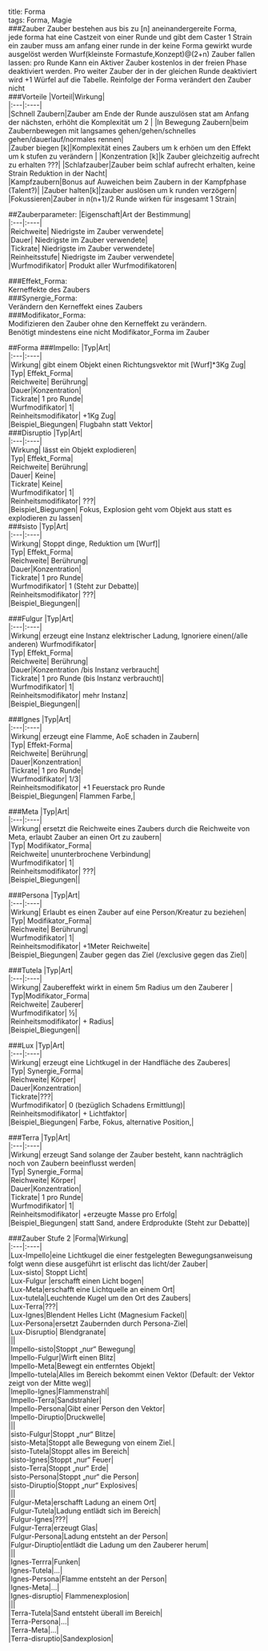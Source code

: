 title: Forma  
tags: Forma, Magie  
###Zauber
Zauber bestehen aus bis zu [n] aneinandergereite Forma,  
jede forma hat eine Castzeit von einer Runde und gibt dem Caster 1 Strain  
ein zauber muss am anfang einer runde in der keine Forma gewirkt wurde ausgelöst werden
Wurf(kleinste Formastufe,Konzept)@(2+n)
Zauber fallen lassen: pro Runde Kann ein Aktiver Zauber kostenlos in der freien Phase deaktiviert werden. Pro weiter Zauber der in der gleichen Runde deaktiviert wird +1 Würfel auf die Tabelle. 
Reinfolge der Forma verändert den Zauber nicht    
###Vorteile
|Vorteil|Wirkung|  
|:---|:----|  
|Schnell Zaubern|Zauber am Ende der Runde auszulösen stat am Anfang der nächsten, erhöht die Komplexität um 2 |
|In Bewegung Zaubern|beim Zaubernbewegen mit langsames gehen/gehen/schnelles gehen/dauerlauf/normales rennen|  
|Zauber biegen [k]|Komplexität eines Zaubers um k erhöen um den Effekt um k stufen zu verändern |
|Konzentration [k]|k Zauber gleichzeitig aufrecht zu erhalten ???|
|Schlafzauber|Zauber beim schlaf aufrecht erhalten, keine Strain Reduktion in der Nacht|  
|Kampfzaubern|Bonus auf Auweichen beim Zaubern in der Kampfphase (Talent?)|
|Zauber halten[k]|zauber auslösen um k runden verzögern| 
|Fokussieren|Zauber in n(n+1)/2 Runde wirken für insgesamt 1 Strain|  
  

##Zauberparameter:
|Eigenschaft|Art der Bestimmung|  
|:---|:----|  
|Reichweite| Niedrigste im Zauber verwendete|  
|Dauer| Niedrigste im Zauber verwendete|  
|Tickrate| Niedrigste im Zauber verwendete|  
|Reinheitsstufe| Niedrigste im Zauber verwendete|  
|Wurfmodifikator| Produkt aller Wurfmodifikatoren|  
  


###Effekt_Forma:  
Kerneffekte des Zaubers  
###Synergie_Forma:  
Verändern den Kerneffekt eines Zaubers  
###Modifikator_Forma:    
Modifizieren den Zauber ohne den Kerneffekt zu verändern.     
Benötigt mindestens eine nicht Modifikator_Forma im Zauber 
   
##Forma
###Impello:
|Typ|Art|  
|:---|:----|  
|Wirkung| gibt einem Objekt einen Richtungsvektor mit [Wurf]*3Kg Zug|  
|Typ| Effekt_Forma|  
|Reichweite| Berührung|  
|Dauer|Konzentration|  
|Tickrate| 1 pro Runde|  
|Wurfmodifikator| 1|  
|Reinheitsmodifikator| +1Kg Zug|  
|Beispiel_Biegungen| Flugbahn statt Vektor|  
###Disruptio
|Typ|Art|  
|:---|:----|  
|Wirkung|  lässt ein Objekt explodieren|  
|Typ| Effekt_Forma|  
|Reichweite| Berührung|  
|Dauer| Keine|  
|Tickrate| Keine|  
|Wurfmodifikator| 1|  
|Reinheitsmodifikator| ???|  
|Beispiel_Biegungen| Fokus, Explosion geht vom Objekt aus statt es explodieren zu lassen|  
###sisto
|Typ|Art|  
|:---|:----|  
|Wirkung|  Stoppt dinge, Reduktion um [Wurf]|  
|Typ| Effekt_Forma|  
|Reichweite| Berührung|  
|Dauer|Konzentration|  
|Tickrate| 1 pro Runde|  
|Wurfmodifikator| 1 (Steht zur Debatte)|  
|Reinheitsmodifikator| ???|  
|Beispiel_Biegungen||  
   
###Fulgur
|Typ|Art|  
|:---|:----|  
|Wirkung|  erzeugt eine Instanz elektrischer Ladung, Ignoriere einen(/alle anderen) Wurfmodifikator|  
|Typ| Effekt_Forma|  
|Reichweite| Berührung|  
|Dauer|Konzentration /bis Instanz verbraucht|  
|Tickrate| 1 pro Runde (bis Instanz verbraucht)|  
|Wurfmodifikator| 1|  
|Reinheitsmodifikator|  mehr Instanz|  
|Beispiel_Biegungen||   
  
###Ignes
|Typ|Art|  
|:---|:----|  
|Wirkung|  erzeugt eine Flamme, AoE schaden in Zaubern|  
|Typ| Effekt-Forma|  
|Reichweite| Berührung|  
|Dauer|Konzentration|  
|Tickrate| 1 pro Runde|  
|Wurfmodifikator| 1/3|  
|Reinheitsmodifikator|  +1 Feuerstack pro Runde  
|Beispiel_Biegungen| Flammen Farbe,|  
  
    
###Meta
|Typ|Art|  
|:---|:----|  
|Wirkung|  ersetzt die Reichweite eines Zaubers durch die Reichweite von Meta, erlaubt Zauber an einen Ort zu zaubern|  
|Typ| Modifikator_Forma|  
|Reichweite| ununterbrochene Verbindung|  
|Wurfmodifikator| 1|  
|Reinheitsmodifikator| ???|  
|Beispiel_Biegungen||  
  
###Persona
|Typ|Art|  
|:---|:----|  
|Wirkung|  Erlaubt es einen Zauber auf eine Person/Kreatur zu beziehen|  
|Typ| Modifikator_Forma|  
|Reichweite| Berührung|  
|Wurfmodifikator| 1|  
|Reinheitsmodifikator|  +1Meter Reichweite|  
|Beispiel_Biegungen| Zauber gegen das Ziel (/exclusive gegen das Ziel)|  
  
###Tutela
|Typ|Art|  
|:---|:----|  
|Wirkung|  Zaubereffekt wirkt in einem 5m Radius um den Zauberer  |
|Typ|Modifikator_Forma|  
|Reichweite| Zauberer|  
|Wurfmodifikator| ½|  
|Reinheitsmodifikator| + Radius|  
|Beispiel_Biegungen||   

###Lux
|Typ|Art|  
|:---|:----|  
|Wirkung|  erzeugt eine Lichtkugel in der Handfläche des Zauberes|  
|Typ| Synergie_Forma|  
|Reichweite| Körper|  
|Dauer|Konzentration|  
|Tickrate|???|  
|Wurfmodifikator| 0 (bezüglich Schadens Ermittlung)|  
|Reinheitsmodifikator|  + Lichtfaktor|  
|Beispiel_Biegungen| Farbe, Fokus, alternative Position,|   
  
###Terra
|Typ|Art|  
|:---|:----|  
|Wirkung|  erzeugt Sand solange der Zauber besteht, kann nachträglich noch von Zaubern beeinflusst  werden|  
|Typ| Synergie_Forma|  
|Reichweite| Körper|  
|Dauer|Konzentration|  
|Tickrate| 1 pro Runde|  
|Wurfmodifikator| 1|  
|Reinheitsmodifikator| +erzeugte Masse pro Erfolg|  
|Beispiel_Biegungen| statt Sand, andere Erdprodukte (Steht zur Debatte)|  
  
###Zauber Stufe 2
|Forma|Wirkung|  
|:---|:----|     
|Lux-Impello|eine Lichtkugel die einer festgelegten Bewegungsanweisung folgt wenn diese  			ausgeführt ist erlischt das licht/der Zauber|  
|Lux-sisto| Stoppt Licht|  
|Lux-Fulgur |erschafft einen Licht bogen|  
|Lux-Meta|erschafft eine Lichtquelle an einem Ort|  
|Lux-tutela|Leuchtende Kugel um den Ort des Zaubers|  
|Lux-Terra|???|  
|Lux-Ignes|Blendent Helles Licht (Magnesium Fackel)|  
|Lux-Persona|ersetzt Zaubernden durch Persona-Ziel|  
|Lux-Disruptio|	Blendgranate|  
|||  
|Impello-sisto|Stoppt „nur“ Bewegung|  
|Impello-Fulgur|Wirft einen Blitz|  
|Impello-Meta|Bewegt ein entferntes Objekt|  
|Impello-tutela|Alles im Bereich bekommt einen Vektor (Default: der Vektor zeigt von der Mitte weg)|  
|Imepllo-Ignes|Flammenstrahl|  
|Impello-Terra|Sandstrahler|  
|Impello-Persona|Gibt einer Person den Vektor|  
|Impello-Diruptio|Druckwelle|  
|||  
|sisto-Fulgur|Stoppt „nur“ Blitze|   
|sisto-Meta|Stoppt alle Bewegung von einem Ziel.|  
|sisto-Tutela|Stoppt alles im Bereich|  
|sisto-Ignes|Stoppt „nur“ Feuer|  
|sisto-Terra|Stoppt „nur“ Erde|  
|sisto-Persona|Stoppt „nur“ die Person|  
|sisto-Diruptio|Stoppt „nur“ Explosives|  
|||  
|Fulgur-Meta|erschafft Ladung an einem Ort|  
|Fulgur-Tutela|Ladung entlädt sich im Bereich|  
|Fulgur-Ignes|???|  
|Fulgur-Terra|erzeugt Glas|  
|Fulgur-Persona|Ladung entsteht an der Person|  
|Fulgur-Diruptio|entlädt die Ladung um den Zauberer herum|  
|||  
|Ignes-Terrra|Funken|  
|Ignes-Tutela|...|  
|Ignes-Persona|Flamme entsteht an der Person|  
|Ignes-Meta|...|  
|Ignes-disruptio| Flammenexplosion|  
|||  
|Terra-Tutela|Sand entsteht überall im Bereich|  
|Terra-Persona|…|  
|Terra-Meta|...|  
|Terra-disruptio|Sandexplosion|  